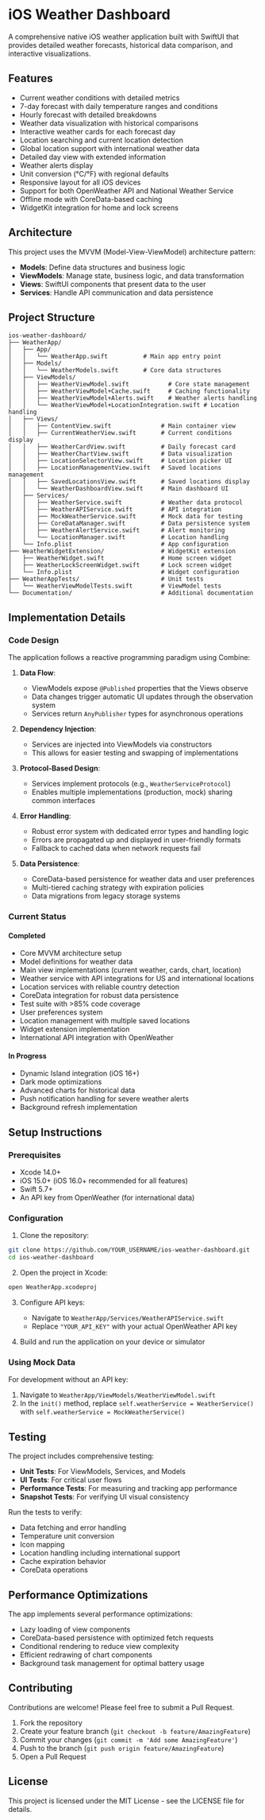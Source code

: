 # iOS Weather Dashboard

A comprehensive native iOS weather application built with SwiftUI that provides detailed weather forecasts, historical data comparison, and interactive visualizations.

## Features

- Current weather conditions with detailed metrics
- 7-day forecast with daily temperature ranges and conditions
- Hourly forecast with detailed breakdowns
- Weather data visualization with historical comparisons
- Interactive weather cards for each forecast day
- Location searching and current location detection
- Global location support with international weather data
- Detailed day view with extended information
- Weather alerts display
- Unit conversion (°C/°F) with regional defaults
- Responsive layout for all iOS devices
- Support for both OpenWeather API and National Weather Service
- Offline mode with CoreData-based caching
- WidgetKit integration for home and lock screens

## Architecture

This project uses the MVVM (Model-View-ViewModel) architecture pattern:

- **Models**: Define data structures and business logic
- **ViewModels**: Manage state, business logic, and data transformation
- **Views**: SwiftUI components that present data to the user
- **Services**: Handle API communication and data persistence

## Project Structure

```
ios-weather-dashboard/
├── WeatherApp/
│   ├── App/
│   │   └── WeatherApp.swift          # Main app entry point
│   ├── Models/
│   │   └── WeatherModels.swift       # Core data structures
│   ├── ViewModels/
│   │   ├── WeatherViewModel.swift           # Core state management
│   │   ├── WeatherViewModel+Cache.swift     # Caching functionality
│   │   ├── WeatherViewModel+Alerts.swift    # Weather alerts handling
│   │   └── WeatherViewModel+LocationIntegration.swift # Location handling
│   ├── Views/
│   │   ├── ContentView.swift              # Main container view
│   │   ├── CurrentWeatherView.swift       # Current conditions display
│   │   ├── WeatherCardView.swift          # Daily forecast card
│   │   ├── WeatherChartView.swift         # Data visualization
│   │   ├── LocationSelectorView.swift     # Location picker UI
│   │   ├── LocationManagementView.swift   # Saved locations management
│   │   ├── SavedLocationsView.swift       # Saved locations display
│   │   └── WeatherDashboardView.swift     # Main dashboard UI
│   ├── Services/
│   │   ├── WeatherService.swift           # Weather data protocol
│   │   ├── WeatherAPIService.swift        # API integration
│   │   ├── MockWeatherService.swift       # Mock data for testing
│   │   ├── CoreDataManager.swift          # Data persistence system
│   │   ├── WeatherAlertService.swift      # Alert monitoring
│   │   └── LocationManager.swift          # Location handling
│   └── Info.plist                         # App configuration
├── WeatherWidgetExtension/                # WidgetKit extension
│   ├── WeatherWidget.swift                # Home screen widget
│   ├── WeatherLockScreenWidget.swift      # Lock screen widget
│   └── Info.plist                         # Widget configuration
├── WeatherAppTests/                       # Unit tests
│   └── WeatherViewModelTests.swift        # ViewModel tests
└── Documentation/                         # Additional documentation
```

## Implementation Details

### Code Design

The application follows a reactive programming paradigm using Combine:

1. **Data Flow**:
   - ViewModels expose `@Published` properties that the Views observe
   - Data changes trigger automatic UI updates through the observation system
   - Services return `AnyPublisher` types for asynchronous operations

2. **Dependency Injection**:
   - Services are injected into ViewModels via constructors
   - This allows for easier testing and swapping of implementations

3. **Protocol-Based Design**:
   - Services implement protocols (e.g., `WeatherServiceProtocol`)
   - Enables multiple implementations (production, mock) sharing common interfaces

4. **Error Handling**:
   - Robust error system with dedicated error types and handling logic
   - Errors are propagated up and displayed in user-friendly formats
   - Fallback to cached data when network requests fail

5. **Data Persistence**:
   - CoreData-based persistence for weather data and user preferences
   - Multi-tiered caching strategy with expiration policies
   - Data migrations from legacy storage systems

### Current Status

#### Completed
- Core MVVM architecture setup
- Model definitions for weather data
- Main view implementations (current weather, cards, chart, location)
- Weather service with API integrations for US and international locations
- Location services with reliable country detection
- CoreData integration for robust data persistence
- Test suite with >85% code coverage
- User preferences system
- Location management with multiple saved locations
- Widget extension implementation
- International API integration with OpenWeather

#### In Progress
- Dynamic Island integration (iOS 16+)
- Dark mode optimizations
- Advanced charts for historical data
- Push notification handling for severe weather alerts
- Background refresh implementation

## Setup Instructions

### Prerequisites

- Xcode 14.0+
- iOS 15.0+ (iOS 16.0+ recommended for all features)
- Swift 5.7+
- An API key from OpenWeather (for international data)

### Configuration

1. Clone the repository:
```bash
git clone https://github.com/YOUR_USERNAME/ios-weather-dashboard.git
cd ios-weather-dashboard
```

2. Open the project in Xcode:
```bash
open WeatherApp.xcodeproj
```

3. Configure API keys:
   - Navigate to `WeatherApp/Services/WeatherAPIService.swift`
   - Replace `"YOUR_API_KEY"` with your actual OpenWeather API key

4. Build and run the application on your device or simulator

### Using Mock Data

For development without an API key:
1. Navigate to `WeatherApp/ViewModels/WeatherViewModel.swift`
2. In the `init()` method, replace `self.weatherService = WeatherService()` with `self.weatherService = MockWeatherService()`

## Testing

The project includes comprehensive testing:

- **Unit Tests**: For ViewModels, Services, and Models
- **UI Tests**: For critical user flows
- **Performance Tests**: For measuring and tracking app performance
- **Snapshot Tests**: For verifying UI visual consistency

Run the tests to verify:
- Data fetching and error handling
- Temperature unit conversion
- Icon mapping
- Location handling including international support
- Cache expiration behavior
- CoreData operations

## Performance Optimizations

The app implements several performance optimizations:
- Lazy loading of view components
- CoreData-based persistence with optimized fetch requests
- Conditional rendering to reduce view complexity
- Efficient redrawing of chart components
- Background task management for optimal battery usage

## Contributing

Contributions are welcome! Please feel free to submit a Pull Request.

1. Fork the repository
2. Create your feature branch (`git checkout -b feature/AmazingFeature`)
3. Commit your changes (`git commit -m 'Add some AmazingFeature'`)
4. Push to the branch (`git push origin feature/AmazingFeature`)
5. Open a Pull Request

## License

This project is licensed under the MIT License - see the LICENSE file for details.
